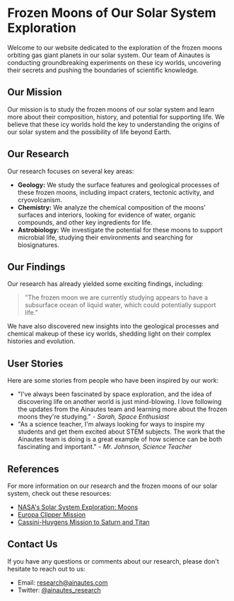 <!--font:Poppins-->

# Frozen Moons of Our Solar System Exploration

Welcome to our website dedicated to the exploration of the frozen moons orbiting gas giant planets in our solar system. Our team of Ainautes is conducting groundbreaking experiments on these icy worlds, uncovering their secrets and pushing the boundaries of scientific knowledge.

## Our Mission

Our mission is to study the frozen moons of our solar system and learn more about their composition, history, and potential for supporting life. We believe that these icy worlds hold the key to understanding the origins of our solar system and the possibility of life beyond Earth.

## Our Research

Our research focuses on several key areas:

- **Geology:** We study the surface features and geological processes of these frozen moons, including impact craters, tectonic activity, and cryovolcanism.
- **Chemistry:** We analyze the chemical composition of the moons' surfaces and interiors, looking for evidence of water, organic compounds, and other key ingredients for life.
- **Astrobiology:** We investigate the potential for these moons to support microbial life, studying their environments and searching for biosignatures.

## Our Findings

Our research has already yielded some exciting findings, including:

> "The frozen moon we are currently studying appears to have a subsurface ocean of liquid water, which could potentially support life." 

We have also discovered new insights into the geological processes and chemical makeup of these icy worlds, shedding light on their complex histories and evolution.

## User Stories

Here are some stories from people who have been inspired by our work:

- "I've always been fascinated by space exploration, and the idea of discovering life on another world is just mind-blowing. I love following the updates from the Ainautes team and learning more about the frozen moons they're studying." - *Sarah, Space Enthusiast*
- "As a science teacher, I'm always looking for ways to inspire my students and get them excited about STEM subjects. The work that the Ainautes team is doing is a great example of how science can be both fascinating and important." - *Mr. Johnson, Science Teacher*

## References

For more information on our research and the frozen moons of our solar system, check out these resources:

- [NASA's Solar System Exploration: Moons](#)
- [Europa Clipper Mission](#)
- [Cassini-Huygens Mission to Saturn and Titan](#)

## Contact Us

If you have any questions or comments about our research, please don't hesitate to reach out to us:

- Email: [research@ainautes.com](mailto:research@ainautes.com)
- Twitter: [@ainautes_research](#)

<!--

Write me content for website with wallpaper which alt text is:

"A team of Ainautes conducting experiments on a massive, frozen moon orbiting a gas giant planet."

The name/title of the page should not be 1:1 copy of the alt text but rather a real content of the website which is using this wallpaper.

- Use markdown format 
- Start with heading
- Heading should be short and concise
- The content should look like a real website 
- The website should not be about the wallpaper, wallpaper is just a related background
- Heading should be contain work "wallpaper" or "background"
- Include real sections like references, contact, user stories, etc. use things relevant to the page purpose.
- Feel free to use structure like headings, bullets, numbering, blockquotes, paragraphs, horizontal lines, etc.
- You can use formatting like bold or _italic_
- You can include UTF-8 emojis
- Links should be only #hash anchors (and you can refer to the document itself)
- Do not include images


---


# Exploring the Frozen Moons of Our Solar System

Welcome to our website dedicated to the exploration of the frozen moons orbiting gas giant planets in our solar system. Our team of Ainautes is conducting groundbreaking experiments on these icy worlds, uncovering their secrets and pushing the boundaries of scientific knowledge.

## Our Mission

Our mission is to study the frozen moons of our solar system and learn more about their composition, history, and potential for supporting life. We believe that these icy worlds hold the key to understanding the origins of our solar system and the possibility of life beyond Earth.

## Our Research

Our research focuses on several key areas:

- **Geology:** We study the surface features and geological processes of these frozen moons, including impact craters, tectonic activity, and cryovolcanism.
- **Chemistry:** We analyze the chemical composition of the moons' surfaces and interiors, looking for evidence of water, organic compounds, and other key ingredients for life.
- **Astrobiology:** We investigate the potential for these moons to support microbial life, studying their environments and searching for biosignatures.

## Our Findings

Our research has already yielded some exciting findings, including:

> "The frozen moon we are currently studying appears to have a subsurface ocean of liquid water, which could potentially support life." 

We have also discovered new insights into the geological processes and chemical makeup of these icy worlds, shedding light on their complex histories and evolution.

## User Stories

Here are some stories from people who have been inspired by our work:

- "I've always been fascinated by space exploration, and the idea of discovering life on another world is just mind-blowing. I love following the updates from the Ainautes team and learning more about the frozen moons they're studying." - *Sarah, Space Enthusiast*
- "As a science teacher, I'm always looking for ways to inspire my students and get them excited about STEM subjects. The work that the Ainautes team is doing is a great example of how science can be both fascinating and important." - *Mr. Johnson, Science Teacher*

## References

For more information on our research and the frozen moons of our solar system, check out these resources:

- [NASA's Solar System Exploration: Moons](#)
- [Europa Clipper Mission](#)
- [Cassini-Huygens Mission to Saturn and Titan](#)

## Contact Us

If you have any questions or comments about our research, please don't hesitate to reach out to us:

- Email: [research@ainautes.com](mailto:research@ainautes.com)
- Twitter: [@ainautes_research](#)


---


Write me a Google font which is best fitting for the website.

Pick from the list:
- Lato
- IBM Plex Sans
- Roboto
- Creepster
- Cabin
- Poppins
- Inter
- Futura
- Barlow Condensed
- Dancing Script
- Orbitron
- Raleway
- Exo 2
- Alegreya
- Cinzel
- Lobster
- Montserrat
- Cinzel Decorative
- Playfair Display
- Cormorant Garamond
- Great Vibes
- Open Sans


Write just the font name nothing else.


---


Poppins

-->
